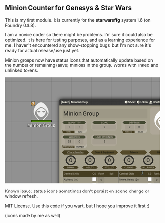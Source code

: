 ## Minion Counter for Genesys & Star Wars

This is my first module. It is currently for the **starwarsffg** system 1.6 (on Foundry 0.8.8). 

I am a novice coder so there might be problems. I'm sure it could also be optimized. It is here for testing purposes, and as a learning experience for me. I haven't encountered any show-stopping bugs, but I'm not sure it's ready for actual release/use just yet.

Minion groups now have status icons that automatically update based on the number of remaining (alive) minions in the group. Works with linked and unlinked tokens.

<img src="https://raw.githubusercontent.com/halfwalk/halfwalk.github.io/main/images/gifs/demo.gif" alt="demo" style="zoom:70%;" />

Known issue: status icons sometimes don't persist on scene change or window refresh. 

MIT License. Use this code if you want, but I hope you improve it first :)

(icons made by me as well)
